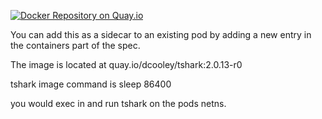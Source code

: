 [![Docker Repository on Quay.io](https://quay.io/repository/dcooley/tshark/status "Docker Repository on Quay.io")](https://quay.io/repository/dcooley/tshark)

You can add this as a sidecar to an existing pod by adding a new entry in the containers part of the spec.

The image is located at quay.io/dcooley/tshark:2.0.13-r0

tshark image command is sleep 86400

you would exec in and run tshark on the pods netns.


